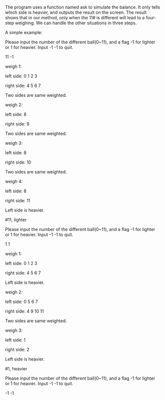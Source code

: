 The program uses a function named ask to simulate the balance. It only tells which side is heavier, and outputs the result on the screen. The result shows that in our method, only when the 11# is different will lead to a four-step weighing. We can handle the other situations in three steps.


A simple example:


Please input the number of the different ball(0~11), and a flag -1 for lighter or 1 for heavier. Input -1 -1 to quit.

11 -1

weigh 1:

left side: 0 1 2 3 

right side: 4 5 6 7 

Two sides are same weighted.

weigh 2:

left side: 8 

right side: 9 

Two sides are same weighted.

weigh 3:

left side: 8 

right side: 10 

Two sides are same weighted.

weigh 4:

left side: 8 

right side: 11 

Left side is heavier.

#11, lighter


Please input the number of the different ball(0~11), and a flag -1 for lighter or 1 for heavier. Input -1 -1 to quit.

1 1

weigh 1:

left side: 0 1 2 3 

right side: 4 5 6 7 

Left side is heavier.

weigh 2:

left side: 0 5 6 7 

right side: 4 9 10 11 

Two sides are same weighted.

weigh 3:

left side: 1 

right side: 2 

Left side is heavier.

#1, heavier


Please input the number of the different ball(0~11), and a flag -1 for lighter or 1 for heavier. Input -1 -1 to quit.

-1 -1
